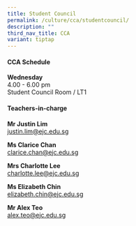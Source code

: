 ```yaml
---
title: Student Council
permalink: /culture/cca/studentcouncil/
description: ""
third_nav_title: CCA
variant: tiptap
---
```

<h4><strong>CCA Schedule</strong></h4><p><strong>Wednesday</strong><br>4.00 - 6.00 pm<br>Student Council Room / LT1</p><p></p><h4><strong>Teachers-in-charge</strong></h4><p><strong>Mr Justin Lim</strong><br><a href="mailto:justin.lim@ejc.edu.sg" rel="noopener noreferrer nofollow" target="_blank">justin.lim@ejc.edu.sg</a></p><p><strong>Ms Clarice Chan</strong><br><a href="mailto:clarice.chan@ejc.edu.sg" rel="noopener noreferrer nofollow" target="_blank">clarice.chan@ejc.edu.sg</a></p><p><strong>Mrs Charlotte Lee</strong><br><a href="mailto:charlotte.lee@ejc.edu.sg" rel="noopener noreferrer nofollow" target="_blank">charlotte.lee@ejc.edu.sg</a></p><p><strong>Ms Elizabeth Chin</strong><br><a href="mailto:elizabeth.chin@ejc.edu.sg" rel="noopener noreferrer nofollow" target="_blank">elizabeth.chin@ejc.edu.sg</a></p><p><strong>Mr Alex Teo</strong><br><a href="mailto:alex.teo@ejc.edu.sg" rel="noopener noreferrer nofollow" target="_blank">alex.teo@ejc.edu.sg</a></p>